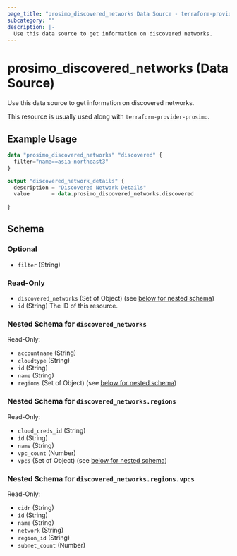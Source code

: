 ```yaml
---
page_title: "prosimo_discovered_networks Data Source - terraform-provider-prosimo"
subcategory: ""
description: |-
  Use this data source to get information on discovered networks.
---
```


# prosimo_discovered_networks (Data Source)

Use this data source to get information on discovered networks.

This resource is usually used along with `terraform-provider-prosimo`.



## Example Usage

```terraform
data "prosimo_discovered_networks" "discovered" {
  filter="name==asia-northeast3"
}

output "discovered_network_details" {
  description = "Discovered Network Details"
  value       = data.prosimo_discovered_networks.discovered 
  
}
```

<!-- schema generated by tfplugindocs -->
## Schema

### Optional

- `filter` (String)

### Read-Only

- `discovered_networks` (Set of Object) (see [below for nested schema](#nestedatt--discovered_networks))
- `id` (String) The ID of this resource.

<a id="nestedatt--discovered_networks"></a>
### Nested Schema for `discovered_networks`

Read-Only:

- `accountname` (String)
- `cloudtype` (String)
- `id` (String)
- `name` (String)
- `regions` (Set of Object) (see [below for nested schema](#nestedobjatt--discovered_networks--regions))

<a id="nestedobjatt--discovered_networks--regions"></a>
### Nested Schema for `discovered_networks.regions`

Read-Only:

- `cloud_creds_id` (String)
- `id` (String)
- `name` (String)
- `vpc_count` (Number)
- `vpcs` (Set of Object) (see [below for nested schema](#nestedobjatt--discovered_networks--regions--vpcs))

<a id="nestedobjatt--discovered_networks--regions--vpcs"></a>
### Nested Schema for `discovered_networks.regions.vpcs`

Read-Only:

- `cidr` (String)
- `id` (String)
- `name` (String)
- `network` (String)
- `region_id` (String)
- `subnet_count` (Number)


